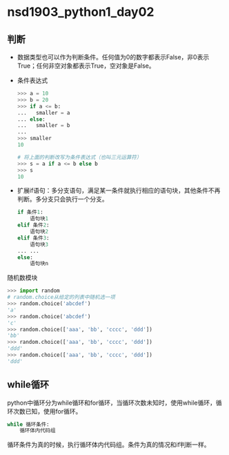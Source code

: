 # nsd1903_python1_day02

## 判断

- 数据类型也可以作为判断条件。任何值为0的数字都表示False，非0表示True；任何非空对象都表示True，空对象是False。

- 条件表达式

  ```python
  >>> a = 10
  >>> b = 20
  >>> if a <= b:
  ...   smaller = a
  ... else:
  ...   smaller = b
  ... 
  >>> smaller
  10
  
  # 将上面的判断改写为条件表达式（也叫三元运算符）
  >>> s = a if a <= b else b
  >>> s
  10
  ```

- 扩展if语句：多分支语句，满足某一条件就执行相应的语句块，其他条件不再判断。多分支只会执行一个分支。

  ```python
  if 条件1:
      语句块1
  elif 条件2:
      语句块2
  elif 条件3:
      语句块3
  ... ...
  else:
      语句块n
  ```

随机数模块

```python
>>> import random
# random.choice从给定的列表中随机选一项
>>> random.choice('abcdef')
'a'
>>> random.choice('abcdef')
'c'
>>> random.choice(['aaa', 'bb', 'cccc', 'ddd'])
'bb'
>>> random.choice(['aaa', 'bb', 'cccc', 'ddd'])
'ddd'
>>> random.choice(['aaa', 'bb', 'cccc', 'ddd'])
'ddd'
```

## while循环

python中循环分为while循环和for循环，当循环次数未知时，使用while循环，循环次数已知，使用for循环。

```python
while 循环条件:
    循环体内代码组
```

循环条件为真的时候，执行循环体内代码组。条件为真的情况和if判断一样。















